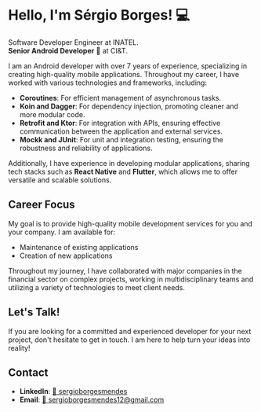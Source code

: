 # Hello, I'm Sérgio Borges! 💻

Software Developer Engineer at INATEL.  
**Senior Android Developer** 🤖 at CI&T.

I am an Android developer with over 7 years of experience, specializing in creating high-quality mobile applications. Throughout my career, I have worked with various technologies and frameworks, including:

- **Coroutines**: For efficient management of asynchronous tasks.
- **Koin and Dagger**: For dependency injection, promoting cleaner and more modular code.
- **Retrofit and Ktor**: For integration with APIs, ensuring effective communication between the application and external services.
- **Mockk and JUnit**: For unit and integration testing, ensuring the robustness and reliability of applications.

Additionally, I have experience in developing modular applications, sharing tech stacks such as **React Native** and **Flutter**, which allows me to offer versatile and scalable solutions.

## Career Focus

My goal is to provide high-quality mobile development services for you and your company. I am available for:

- Maintenance of existing applications
- Creation of new applications

Throughout my journey, I have collaborated with major companies in the financial sector on complex projects, working in multidisciplinary teams and utilizing a variety of technologies to meet client needs.

## Let's Talk!

If you are looking for a committed and experienced developer for your next project, don't hesitate to get in touch. I am here to help turn your ideas into reality!

## Contact

- **LinkedIn**: [🔗 sergioborgesmendes](https://www.linkedin.com/in/sergioborgesmendes/)
- **Email**: [📧 sergioborgesmendes12@gmail.com](mailto:sergioborgesmendes12@gmail.com)
